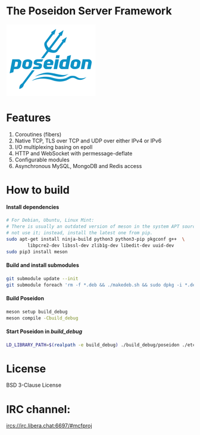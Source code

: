 # The Poseidon Server Framework

![poseidon](poseidon.png)

# Features

1. Coroutines (fibers)
2. Native TCP, TLS over TCP and UDP over either IPv4 or IPv6
3. I/O multiplexing basing on epoll
4. HTTP and WebSocket with permessage-deflate
5. Configurable modules
6. Asynchronous MySQL, MongoDB and Redis access

# How to build

#### Install dependencies

```sh
# For Debian, Ubuntu, Linux Mint:
# There is usually an outdated version of meson in the system APT source. Do
# not use it; instead, install the latest one from pip.
sudo apt-get install ninja-build python3 python3-pip pkgconf g++  \
        libpcre2-dev libssl-dev zlib1g-dev libedit-dev uuid-dev
sudo pip3 install meson
```

#### Build and install submodules

```sh
git submodule update --init
git submodule foreach 'rm -f *.deb && ./makedeb.sh && sudo dpkg -i *.deb'
```

#### Build Poseidon

```sh
meson setup build_debug
meson compile -Cbuild_debug
```

#### Start Poseidon in _build_debug_

```sh
LD_LIBRARY_PATH=$(realpath -e build_debug) ./build_debug/poseidon ./etc/poseidon
```

# License

BSD 3-Clause License

# IRC channel:

<ircs://irc.libera.chat:6697/#mcfproj>

